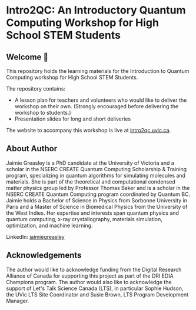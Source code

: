 # Intro2QC: An Introductory Quantum Computing Workshop for High School STEM Students 

## Welcome 👋 

This repository holds the learning materials for the Introduction to Quantum Computing workshop for High School STEM Students. 

The repository contains: 

- A lesson plan for teachers and volunteers who would like to deliver the workshop on their own. (Strongly encouraged before delivering the workshop to students.) 
- Presentation slides for long and short deliveries 

The website to accompany this workshop is live at [intro2qc.uvic.ca](https://intro2qc.uvic.ca). 

## About Author 

Jaimie Greasley is a PhD candidate at the University of Victoria and a scholar in the NSERC CREATE Quantum Computing Scholarship & Training program, specializing in quantum algorithms for simulating molecules and materials. She is part of the theoretical and computational condensed matter physics group led by Professor Thomas Baker and is a scholar in the NSERC CREATE Quantum Computing program coordinated by Quantum BC. Jaimie holds a Bachelor of Science in Physics from Sorbonne University in Paris and a Master of Science in Biomedical Physics from the University of the West Indies. Her expertise and interests span quantum physics and quantum computing, x-ray crystallography, materials simulation, optimization, and machine learning.

LinkedIn: [jaimiegreasley](https://www.linkedin.com/in/jaimiegreasley/)


## Acknowledgements

The author would like to acknowledge funding from the Digital Research Alliance of Canada for supporting this project as part of the DRI EDIA Champions program.
The author would also like to acknowledge the support of Let's Talk Science Canada (LTS), in particular Sophie Hudson, the UVic LTS Site Coordinator and Susie Brown, LTS Program Development Manager. 


